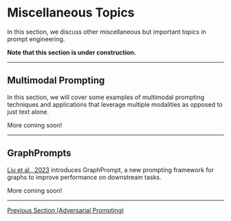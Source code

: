 # Miscellaneous Topics

In this section, we discuss other miscellaneous but important topics in prompt engineering.

**Note that this section is under construction.**


---
## Multimodal Prompting
In this section, we will cover some examples of multimodal prompting techniques and applications that leverage multiple modalities as opposed to just text alone.

More coming soon!

---
## GraphPrompts

[Liu et al., 2023](https://arxiv.org/abs/2302.08043) introduces GraphPrompt, a new prompting framework for graphs to improve performance on downstream tasks.

More coming soon!

---
[Previous Section (Adversarial Prompting)](./prompt-adversarial.md)